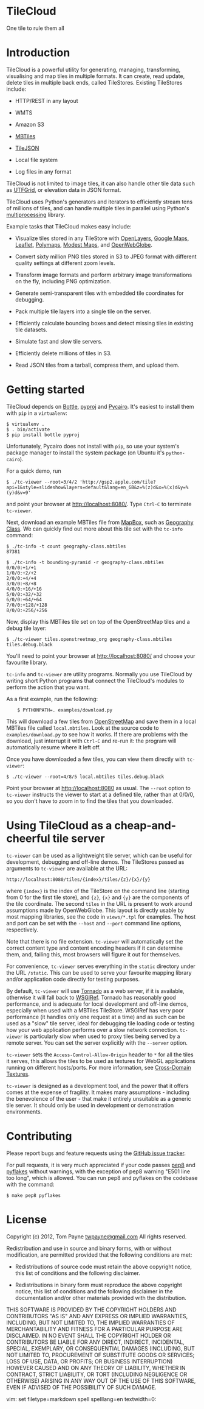 TileCloud
=========

One tile to rule them all



Introduction
============

TileCloud is a powerful utility for generating, managing, transforming, visualising and map tiles in multiple formats.  It can create, read update, delete tiles in multiple back ends, called TileStores. Existing TileStores include:

* HTTP/REST in any layout

* WMTS

* Amazon S3

* [MBTiles](https://github.com/mapbox/mbtiles-spec)

* [TileJSON](https://github.com/mapbox/TileJSON)

* Local file system

* Log files in any format

TileCloud is not limited to image tiles, it can also handle other tile data such as [UTFGrid](https://github.com/mapbox/utfgrid-spec), or elevation data in JSON format.

TileCloud uses Python's generators and iterators to efficiently stream tens of millions of tiles, and can handle multiple tiles in parallel using Python's [multiprocessing](http://docs.python.org/library/multiprocessing.html) library.

Example tasks that TileCloud makes easy include:

* Visualize tiles stored in any TileStore with [OpenLayers](http://www.openlayers.org/), [Google Maps](http://maps.google.com/), [Leaflet](http://leaflet.cloudmade.com/), [Polymaps](http://polymaps.org/), [Modest Maps](http://www.modestmaps.com/), and [OpenWebGlobe](http://www.openwebglobe.org/).

* Convert sixty million PNG tiles stored in S3 to JPEG format with different quality settings at different zoom levels.

* Transform image formats and perform arbitrary image transformations on the fly, including PNG optimization.

* Generate semi-transparent tiles with embedded tile coordinates for debugging.

* Pack multiple tile layers into a single tile on the server.

* Efficiently calculate bounding boxes and detect missing tiles in existing tile datasets.

* Simulate fast and slow tile servers.

* Efficiently delete millions of tiles in S3.

* Read JSON tiles from a tarball, compress them, and upload them.



Getting started
===============

TileCloud depends on [Bottle](http://bottlepy.org/), [pyproj](http://code.google.com/p/pyproj/) and [Pycairo](http://cairographics.org/pycairo/).  It's easiest to install them with `pip` in a `virtualenv`:

	$ virtualenv .
	$ . bin/activate
	$ pip install bottle pyproj

Unfortunately, Pycairo does not install with `pip`, so use your system's package manager to install the system package (on Ubuntu it's `python-cairo`).

For a quick demo, run

	$ ./tc-viewer --root=3/4/2 'http://gsp2.apple.com/tile?api=1&style=slideshow&layers=default&lang=en_GB&z=%(z)d&x=%(x)d&y=%(y)d&v=9'

and point your browser at <http://localhost:8080/>.  Type `Ctrl-C` to terminate `tc-viewer`.

Next, download an example MBTiles file from [MapBox](http://mapbox.com/), such as [Geography Class](http://tiles.mapbox.com/mapbox/map/geography-class).  We can quickly find out more about this tile set with the `tc-info` command:

	$ ./tc-info -t count geography-class.mbtiles
	87381

	$ ./tc-info -t bounding-pyramid -r geography-class.mbtiles
	0/0/0:+1/+1
	1/0/0:+2/+2
	2/0/0:+4/+4
	3/0/0:+8/+8
	4/0/0:+16/+16
	5/0/0:+32/+32
	6/0/0:+64/+64
	7/0/0:+128/+128
	8/0/0:+256/+256

Now, display this MBTiles tile set on top of the OpenStreetMap tiles and a debug tile layer:

	$ ./tc-viewer tiles.openstreetmap_org geography-class.mbtiles tiles.debug.black

You'll need to point your browser at <http://localhost:8080/> and choose your favourite library.

`tc-info` and `tc-viewer` are utility programs.  Normally you use TileCloud by writing short Python programs that connect the TileCloud's modules to perform the action that you want.

As a first example, run the following:

        $ PYTHONPATH=. examples/download.py

This will download a few tiles from [OpenStreetMap](http://www.openstreetmap.org/) and save them in a local MBTiles file called `local.mbtiles`.  Look at the source code to `examples/download.py` to see how it works.  If there are problems with the download, just interrupt it with `Ctrl-C` and re-run it: the program will automatically resume where it left off.

Once you have downloaded a few tiles, you can view them directly with `tc-viewer`:

	$ ./tc-viewer --root=4/8/5 local.mbtiles tiles.debug.black

Point your browser at <http://localhost:8080> as usual.  The `--root` option to `tc-viewer` instructs the viewer to start at a defined tile, rather than at 0/0/0, so you don't have to zoom in to find the tiles that you downloaded.



Using TileCloud as a cheap-and-cheerful tile server
===================================================

`tc-viewer` can be used as a lightweight tile server, which can be useful for development, debugging and off-line demos.  The TileStores passed as arguments to `tc-viewer` are available at the URL:

	http://localhost:8080/tiles/{index}/tiles/{z}/{x}/{y}

where `{index}` is the index of the TileStore on the command line (starting from 0 for the first tile store), and `{z}`, `{x}` and `{y}` are the components of the tile coordinate.  The second `tiles` in the URL is present to work around assumptions made by OpenWebGlobe.  This layout is directly usable by most mapping libraries, see the code in `views/*.tpl` for examples.  The host and port can be set with the `--host` and `--port` command line options, respectively.

Note that there is no file extension.  `tc-viewer` will automatically set the correct content type and content encoding headers if it can determine them, and, failing this, most browsers will figure it out for themselves.

For convenience, `tc-viewer` serves everything in the `static` directory under the URL `/static`.  This can be used to serve your favourite mapping library and/or application code directly for testing purposes.

By default, `tc-viewer` will use [Tornado](http://www.tornadoweb.org/) as a web server, if it is available, otherwise it will fall back to [WSGIRef](http://docs.python.org/library/wsgiref.html).  Tornado has reasonably good performance, and is adequate for local development and off-line demos, especially when used with a MBTiles TileStore.  WSGIRef has very poor performance (it handles only one request at a time) and as such can be used as a "slow" tile server, ideal for debugging tile loading code or testing how your web application performs over a slow network connection.  `tc-viewer` is particularly slow when used to proxy tiles being served by a remote server.  You can set the server explicitly with the `--server` option.

`tc-viewer` sets the `Access-Control-Allow-Origin` header to `*` for all the tiles it serves, this allows the tiles to be used as textures for WebGL applications running on different hosts/ports.  For more information, see [Cross-Domain Textures](https://developer.mozilla.org/en/WebGL/Cross-Domain_Textures).

`tc-viewer` is designed as a development tool, and the power that it offers comes at the expense of fragility.  It makes many assumptions - including the benevolence of the user - that make it entirely unsuitable as a generic tile server.  It should only be used in development or demonstration environments.



Contributing
============

Please report bugs and feature requests using the [GitHub issue tracker](https://github.com/twpayne/tilecloud/issues).

For pull requests, it is very much appreciated if your code passes [pep8](http://pypi.python.org/pypi/pep8) and [pyflakes](http://pypi.python.org/pypi/pyflakes) without warnings, with the exception of pep8 warning "E501 line too long", which is allowed.  You can run pep8 and pyflakes on the codebase with the command:

	$ make pep8 pyflakes



License
=======

Copyright (c) 2012, Tom Payne <twpayne@gmail.com>
All rights reserved.

Redistribution and use in source and binary forms, with or without modification, are permitted provided that the following conditions are met:

* Redistributions of source code must retain the above copyright notice, this list of conditions and the following disclaimer.

* Redistributions in binary form must reproduce the above copyright notice, this list of conditions and the following disclaimer in the documentation and/or other materials provided with the distribution.

THIS SOFTWARE IS PROVIDED BY THE COPYRIGHT HOLDERS AND CONTRIBUTORS "AS IS" AND ANY EXPRESS OR IMPLIED WARRANTIES, INCLUDING, BUT NOT LIMITED TO, THE IMPLIED WARRANTIES OF MERCHANTABILITY AND FITNESS FOR A PARTICULAR PURPOSE ARE DISCLAIMED. IN NO EVENT SHALL THE COPYRIGHT HOLDER OR CONTRIBUTORS BE LIABLE FOR ANY DIRECT, INDIRECT, INCIDENTAL, SPECIAL, EXEMPLARY, OR CONSEQUENTIAL DAMAGES (INCLUDING, BUT NOT LIMITED TO, PROCUREMENT OF SUBSTITUTE GOODS OR SERVICES; LOSS OF USE, DATA, OR PROFITS; OR BUSINESS INTERRUPTION) HOWEVER CAUSED AND ON ANY THEORY OF LIABILITY, WHETHER IN CONTRACT, STRICT LIABILITY, OR TORT (INCLUDING NEGLIGENCE OR OTHERWISE) ARISING IN ANY WAY OUT OF THE USE OF THIS SOFTWARE, EVEN IF ADVISED OF THE POSSIBILITY OF SUCH DAMAGE.

vim: set filetype=markdown spell spelllang=en textwidth=0:
